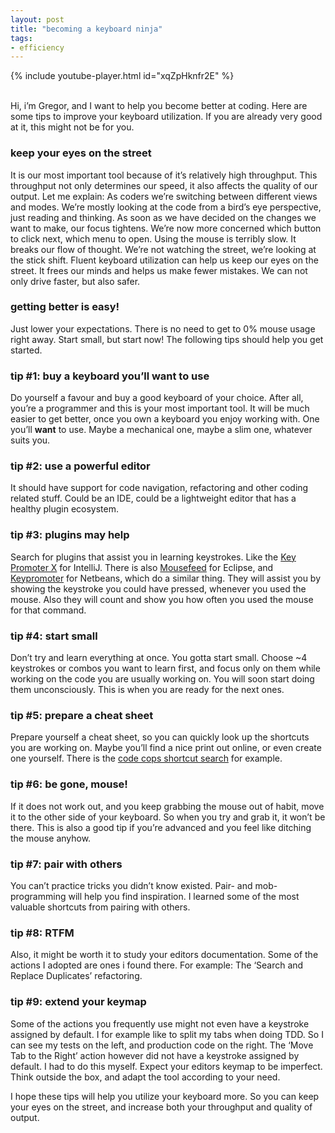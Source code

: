 ```yaml
---
layout: post
title: "becoming a keyboard ninja"
tags: 
- efficiency 
---
```


{% include youtube-player.html id="xqZpHknfr2E" %}

<br>
Hi, i’m Gregor, and I want to help you become better at coding.
Here are some tips to improve your keyboard utilization.
If you are already very good at it, this might not be for you.

### keep your eyes on the street
It is our most important tool because of it’s relatively high throughput.
This throughput not only determines our speed, it also affects the quality of our output.
Let me explain:
As coders we’re switching between different views and modes.
We’re mostly looking at the code from a bird’s eye perspective, just reading and thinking. 
As soon as we have decided on the changes we want to make, our focus tightens.
We’re now more concerned which button to click next, which menu to open.
Using the mouse is terribly slow.
It breaks our flow of thought.
We’re not watching the street, we’re looking at the stick shift.
Fluent keyboard utilization can help us keep our eyes on the street.
It frees our minds and helps us make fewer mistakes.
We can not only drive faster, but also safer.

### getting better is easy! 
Just lower your expectations.
There is no need to get to 0% mouse usage right away.
Start small, but start now! 
The following tips should help you get started.

### tip #1: buy a keyboard you’ll want to use
Do yourself a favour and buy a good keyboard of your choice.
After all, you’re a programmer and this is your most important tool.
It will be much easier to get better, once you own a keyboard you enjoy working with.
One you’ll **want** to use.
Maybe a mechanical one, maybe a slim one, whatever suits you.

### tip #2: use a powerful editor
It should have support for code navigation, refactoring and other coding related stuff. 
Could be an IDE, could be a lightweight editor that has a healthy plugin ecosystem.

### tip #3: plugins may help
Search for plugins that assist you in learning keystrokes.
Like the [Key Promoter X](https://plugins.jetbrains.com/plugin/9792-key-promoter-x) for IntelliJ.
There is also [Mousefeed](https://marketplace.eclipse.org/content/mousefeed) for Eclipse, 
and [Keypromoter](http://plugins.netbeans.org/plugin/55751/key-promoter) for Netbeans, which do a similar thing. 
They will assist you by showing the keystroke you could have pressed, whenever you used the mouse. 
Also they will count and show you how often you used the mouse for that command.

### tip #4: start small
Don’t try and learn everything at once.
You gotta start small. 
Choose ~4 keystrokes or combos you want to learn first, and focus only on them while working on the code you are usually working on.
You will soon start doing them unconsciously. 
This is when you are ready for the next ones.

### tip #5: prepare a cheat sheet
Prepare yourself a cheat sheet, so you can quickly look up the shortcuts you are working on.
Maybe you’ll find a nice print out online, or even create one yourself.
There is the [code cops shortcut search](http://blog.code-cop.org/p/shortcut-search.html) for example. 

### tip #6: be gone, mouse!
If it does not work out, and you keep grabbing the mouse out of habit, move it to the other side of your keyboard.
So when you try and grab it, it won’t be there.
This is also a good tip if you’re advanced and you feel like ditching the mouse anyhow.

### tip #7: pair with others
You can’t practice tricks you didn’t know existed.
Pair- and mob- programming will help you find inspiration.
I learned some of the most valuable shortcuts from pairing with others.

### tip #8: RTFM
Also, it might be worth it to study your editors documentation. 
Some of the actions I adopted are ones i found there. 
For example: The ‘Search and Replace Duplicates’ refactoring.

### tip #9: extend your keymap
Some of the actions you frequently use might not even have a keystroke assigned by default.
I for example like to split my tabs when doing TDD.
So I can see my tests on the left, and production code on the right.
The ‘Move Tab to the Right’ action however did not have a keystroke assigned by default. 
I had to do this myself.
Expect your editors keymap to be imperfect. 
Think outside the box, and adapt the tool according to your need.


I hope these tips will help you utilize your keyboard more. 
So you can keep your eyes on the street, and increase both your throughput and quality of output.
